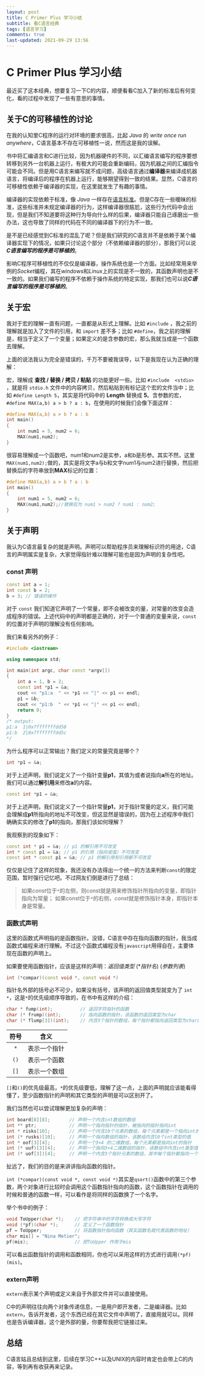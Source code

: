 ```yaml
---
layout: post
title: C Primer Plus 学习小结
subtitle: 看C语言经典
tags: [语言学习]
comments: true
last-updated: 2021-09-29 13:56
---
```


# C Primer Plus 学习小结

最近买了这本经典，想要复习一下C的内容，顺便看看C加入了新的标准后有何变化，看的过程中发现了一些有意思的事情。

## 关于C的可移植性的讨论

在我的认知里C程序的运行对环境的要求很高，比起 *Java* 的 *write once run anywhere*，C语言基本不存在可移植性一说，然而这是我的误解。

书中将汇编语言和C进行比较，因为机器硬件的不同，以汇编语言编写的程序要想转移到另外一台机器上运行，有极大的可能会重新编码，因为机器之间的汇编指令可能会不同。但是用C语言来编写就不成问题，高级语言通过**编译器**来编译成机器语言，将编译后的程序在机器上运行，能够期望得到一致的结果。显然，C语言的可移植性依赖于编译器的实现，在这里就发生了有趣的事情。

编译器的实现依赖于标准，像 *Java* 一样存在[语言标准](https://docs.oracle.com/javase/8/)。但是C存在一些暧昧的标准，这些标准并未规定编译器的行为，这样编译器很尴尬，这些行为代码中会出现，但是我们不知道要将这种行为导向什么样的后果，编译器只能自己琢磨出一些办法，这也导致了同样的代码在不同的编译器下的行为不一致。

是不是已经感觉到C标准的混乱了呢？但是我们研究的C语言并不是依赖于某个编译器实现下的情况，如果只讨论这个部分（不依赖编译器的部分），那我们可以说***C语言编写的程序是可移植的***。

影响C程序可移植性的不仅仅是编译器，操作系统也是一个方面。比如经常用来举例的*Socket*编程，其在*windows*和*Linux*上的实现是不一致的，其函数声明也是不一致的。如果我们编写的程序不依赖于操作系统的特定实现，那我们也可以说***C语言编写的程序是可移植的***。

## 关于宏

我对于宏的理解一直有问题，一直都是从形式上理解。比如 `#include` ，我之前的理解就是加入了文件的引用，和 `import` 差不多；比如 `#define`，我之前的理解是，相当于定义了一个变量；如果定义的是含参数的宏，那么我就当成是一个函数去理解。

上面的说法我认为完全是错误的，千万不要被我误导，以下是我现在认为正确的理解：

宏，理解成 **查找 / 替换 / 拷贝 / 粘贴** 的功能更好一些。比如 `#include  <stdio>` ，就是将 `stdio.h` 文件中的内容拷贝，然后粘贴到有标记这个宏的文件当中；比如 `#define Length 5`，其实是将代码中的 **Length** 替换成 **5**。含参数的宏，`#define MAX(a,b) a > b ? a : b`，在使用的时候我们会像下面这样：

```c
#define MAX(a,b) a > b ? a : b
int main()
{
    int num1 = 5, num2 = 6;
    MAX(num1,num2);
}
```

很容易理解成一个函数吧，num1和num2是实参，a和b是形参。其实不然，这里`MAX(num1,num2);`做的，其实是将文字a与b和文字num1与num2进行替换，然后把替换后的字符串放到**MAX**标记的位置：

```c
#define MAX(a,b) a > b ? a : b
int main()
{
    int num1 = 5, num2 = 6;
    MAX(num1,num2);//替换后为 num1 > num2 ? num1 : num2;
}
```

## 关于声明

我认为C语言最复杂的就是声明。声明可以帮助程序员来理解标识符的用途，C语言的声明属实是复杂，大家觉得指针难以理解可能也是因为声明的复杂性吧。

### const 声明

```c++
const int a = 1;
int const b = 2;
b = 3; // 错误的操作
```

对于 `const` 我们知道它声明了一个常量，即不会被改变的量，对常量的改变会造成程序的错误。上述代码中的声明都是正确的，对于一个普通的变量来说，`const`的位置对于声明的理解没有任何影响。

我们来看另外的例子：

```c++
#include <iostream>

using namespace std;

int main(int argc, char const *argv[])
{
    int a = 1, b = 2;
    const int *p1 = &a;
    cout << "p1:a  " << *p1 << "|" << p1 << endl;
    p1 = &b;
    cout << "p1:b  " << *p1 << "|" << p1 << endl;
    return 0;
}
/* output:
p1:a  1|0x7fffffffdd58
p1:b  2|0x7fffffffdd5c
*/
```

为什么程序可以正常输出？我们定义的常量究竟是哪个？

```c++
int *p1 = &a;
```

对于上述声明，我们说定义了一个指针变量**p1**，其值为或者说指向**a**所在的地址。我们可以通过**解引用**来修改**a**的内容。

```c++
const int *p1 = &a;
```

对于上述声明，我们说定义了一个指针常量**p1**，对于指针常量的定义，我们可能会理解成**p1**所指向的地址不可改变，但这显然是错误的，因为在上述程序中我们确确实实的修改了**p1**的指向，那我们该如何理解？

我观察到的现象如下：

```c++
const int * p1 = &a; // p1 的解引用不可改变
int * const p1 = &a; // p1 的引用（指向或值）不可改变
const int * const p1 = &a; // p1 的解引用和引用都不可改变
```

仅仅是记住了这样的现象，我还没有办法得出一个统一的方法来判断`const`的限定范围，暂时强行记忆吧。不过网友们倒是进行了总结：

> 如果*const*位于`*`的左侧，则const就是用来修饰指针所指向的变量，即指针指向为常量；
> 如果const位于`*`的右侧，*const*就是修饰指针本身，即指针本身是常量。

### 函数式声明

这里的函数式声明指的是函数指针。没错，C语言中存在指向函数的指针，我当成函数式编程来进行理解。不过这个函数式编程没有`javascript`用得自在，主要体现在函数的声明上。

如果要使用函数指针，应该是这样的声明：*返回值类型*  (**指针名*) (*参数列表*)

```c++
int (*compar)(const void *, const void *)
```

指针名外部的括号必不可少，如果没有括号，该声明的返回值类型就变为了 `int *`，这是`*`的优先级顺序导致的，在书中有这样的介绍：

```c++
char * fump(int);          // 返回字符指针的函数
char (* frump)(int);       // 指向函数的指针，该函数的返回类型为char
char (* flump[3])(int);    // 内含3个指针的数组，每个指针都指向返回类型为char的函数
```

| 符号 |     含义     |
| :--: | :----------: |
| `*`  | 表示一个指针 |
| `()` | 表示一个函数 |
| `[]` | 表示一个数组 |

`[]`和`()`的优先级最高，`*`的优先级要低，理解了这一点，上面的声明就应该能看得懂了，至少函数指针的声明和其它类型的声明是可以区别开了。

我们当然也可以尝试理解更加复杂的声明：

```c++
int board[8][8];       // 声明一个内含int数组的数组
int ** ptr;            // 声明一个指向指针的指针，被指向的指针指向int
int * risks[10];       // 声明一个内含10个元素的数组，每个元素都是一个指向int的指针
int (* rusks)[10];     // 声明一个指向数组的指针，该数组内含10个int类型的值
int * oof[3][4];       // 声明一个3×4 的二维数组，每个元素都是指向int的指针
int (* uuf)[3][4];     // 声明一个指向3×4二维数组的指针，该数组中内含int类型值
int (* uof[3])[4];     // 声明一个内含3个指针元素的数组，其中每个指针都指向一个内含4个int类型元素的数组
```

扯远了，我们的目的是来讲讲指向函数的指针。

`int (*compar)(const void *, const void *)`其实是`qsort()`函数中的第三个参数，两个对象进行比较时会调用这个函数指针指向的函数，这个函数指针在调用的时候和普通的函数一样，可以看作是将同样的函数换了一个名字。

举个书中的例子：

```c++
void ToUpper(char *);    // 把字符串中的字符转换成大写字符
void (*pf)(char *);      // 定义了一个函数指针
pf = ToUpper;            // 将函数指针指向函数（其实函数名就代表函数的地址）
char mis[] = "Nina Metier";
pf(mis);                 // 把ToUpper 作用于mis
```

可以看出函数指针的调用和函数相同，你也可以采用这样的方式进行调用`(*pf)(mis)`。

### extern声明

`extern`表示某个声明或定义来自于外部文件并可以直接使用。

C中的声明往往向两个对象传递信息，一是用户即开发者，二是编译器。比如`extern`，告诉开发者，这个东西已经在其它文件中声明了，直接用就可以。同样也是告诉编译器，这个是外部的量，你要帮我把它链接过来。

## 总结

C语言姑且总结到这里，后续在学习C++以及UNIX的内容时肯定也会带上C的内容，等到再有收获再来记录。
